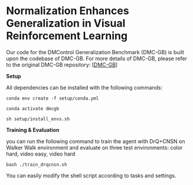 # Normalization Enhances Generalization in Visual Reinforcement Learning

Our code for the DMControl Generalization Benchmark (DMC-GB) is built upon the codebase of DMC-GB. For more details of DMC-GB, please refer to the original DMC-GB repository: [[DMC-GB](https://github.com/nicklashansen/dmcontrol-generalization-benchmark/)]

**Setup**

All dependencies can be installed with the following commands:

```
conda env create -f setup/conda.yml

conda activate dmcgb

sh setup/install_envs.sh
```

**Training & Evaluation**

you can run the following command to train the agent with DrQ+CNSN on Walker Walk environment and evaluate on three test environments: color hard, video easy, video hard

```
bash ./train_drqcnsn.sh
```

You can easily modify the shell script according to tasks and settings. 